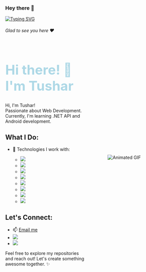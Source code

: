 ### Hey there :wave:
[![Typing SVG](https://readme-typing-svg.herokuapp.com?color=%2336BCF7&lines=This+is+Aniket+Bidgar)](https://git.io/typing-svg)
###### Glad to see you here :heart:
<!-- Animated Header -->
<div style="display: flex; align-items: center; justify-content: center;">
  <div style="flex: 1;">
    <h1 style="font-size: 3em; color: lightblue;" id="animated-text">
      Hi there! 👋 I'm Tushar
    </h1>
    <p>
      Hi, I'm Tushar! <br>
      Passionate about Web Development. <br>
      Currently, I'm learning .NET API and Android development. <br>
    </p>
    <h2>What I Do:</h2>
    <ul>
      <li>🔧 Technologies I work with:</li>
      <ul>
        <li><img src="https://img.shields.io/badge/HTML-Orange?style=for-the-badge&logo=html5"></li>
        <li><img src="https://img.shields.io/badge/CSS-Blue?style=for-the-badge&logo=css3"></li>
        <li><img src="https://img.shields.io/badge/JavaScript-Yellow?style=for-the-badge&logo=javascript"></li>
        <li><img src="https://img.shields.io/badge/Django-Green?style=for-the-badge&logo=django"></li>
        <li><img src="https://img.shields.io/badge/Bootstrap-Purple?style=for-the-badge&logo=bootstrap"></li>
        <li><img src="https://img.shields.io/badge/SQL-Red?style=for-the-badge&logo=mysql"></li>
        <li><img src="https://img.shields.io/badge/XAMPP-Blueviolet?style=for-the-badge&logo=xampp"></li>
        <li><img src="https://img.shields.io/badge/C++-Blue?style=for-the-badge&logo=c%2B%2B"></li>
      </ul>
    </ul>
    <h2>Let's Connect:</h2>
    <ul>
      <li>📫 <a href="mailto:tchourse@gmail.com">Email me</a></li>
      <li><a href="https://www.linkedin.com/in/tushar-chourse-026973250"><img src="https://img.shields.io/badge/LinkedIn-Connect-blue"></a></li>
      <li><a href="https://www.instagram.com/tushar10.xd?igsh=MWJwNWR1NXdvcnY3Ng=="><img src="https://img.shields.io/badge/Instagram-Follow-red"></a></li>
    </ul>
    <p>Feel free to explore my repositories and reach out! Let's create something awesome together. ✨</p>
  </div>
  <div style="flex: 1; text-align: center;">
    <img src="https://media2.giphy.com/media/1iTJkT0h9xI3XW0ZCs/giphy.gif" alt="Animated GIF" style="max-width: 100%; height: auto;">
  </div>
</div>
